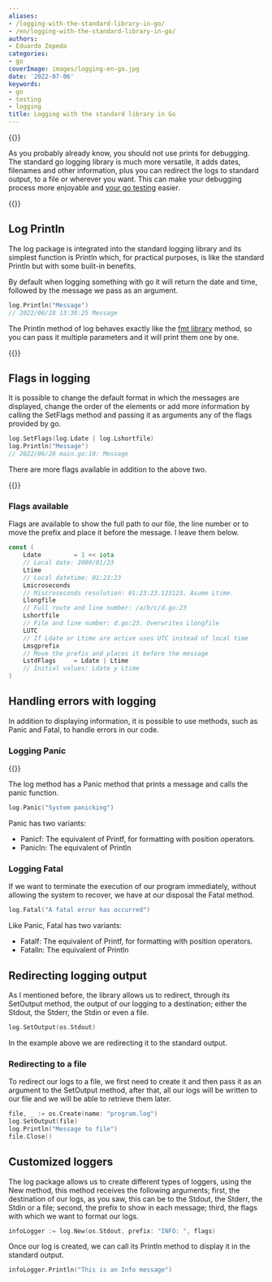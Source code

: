 ```yaml
---
aliases:
- /logging-with-the-standard-library-in-go/
- /en/logging-with-the-standard-library-in-go/
authors:
- Eduardo Zepeda
categories:
- go
coverImage: images/logging-en-go.jpg
date: '2022-07-06'
keywords:
- go
- testing
- logging
title: Logging with the standard library in Go
---
```


{{<ad0>}}

As you probably already know, you should not use prints for debugging. The standard go logging library is much more versatile, it adds dates, filenames and other information, plus you can redirect the logs to standard output, to a file or wherever you want. This can make your debugging process more enjoyable and [your go testing](/en/go/go-basic-testing-and-coverage/) easier.

{{<box link="/en/pages/go-programming-language-tutorial/" image="https://res.cloudinary.com/dwrscezd2/image/upload/v1717959563/Go_gopher_favicon_uzxa20.svg" type="info" message="Hey! did you know that I wrote a completely Free Go programming language tutorial?, click here to read it it">}}

## Log Println

The log package is integrated into the standard logging library and its simplest function is Println which, for practical purposes, is like the standard Println but with some built-in benefits.

By default when logging something with go it will return the date and time, followed by the message we pass as an argument.

```go
log.Println("Message")
// 2022/06/28 13:38:25 Message
```

The Println method of log behaves exactly like the [fmt library](/en/go/go-functions-arguments-and-the-fmt-package/) method, so you can pass it multiple parameters and it will print them one by one.

{{<ad1>}}

## Flags in logging

It is possible to change the default format in which the messages are displayed, change the order of the elements or add more information by calling the SetFlags method and passing it as arguments any of the flags provided by go.

```go
log.SetFlags(log.Ldate | log.Lshortfile)
log.Println("Message")
// 2022/06/28 main.go:10: Message
```

There are more flags available in addition to the above two.

{{<ad2>}}

### Flags available

Flags are available to show the full path to our file, the line number or to move the prefix and place it before the message. I leave them below.

```go
const (
    Ldate         = 1 << iota     
    // Local date: 2009/01/23
    Ltime                         
    // Local datetime: 01:23:23
    Lmicroseconds                 
    // Miscroseconds resolution: 01:23:23.123123. Asume Ltime.
    Llongfile                     
    // Full route and line number: /a/b/c/d.go:23
    Lshortfile                    
    // File and line number: d.go:23. Overwrites Llongfile
    LUTC                          
    // If Ldate or Ltime are active uses UTC instead of local time
    Lmsgprefix                    
    // Move the prefix and places it before the message 
    LstdFlags     = Ldate | Ltime 
    // Initial values: Ldate y Ltime
)
```

## Handling errors with logging

In addition to displaying information, it is possible to use methods, such as Panic and Fatal, to handle errors in our code.

### Logging Panic

{{<ad3>}}

The log method has a Panic method that prints a message and calls the panic function.

```go
log.Panic("System panicking")
```

Panic has two variants:

* Panicf: The equivalent of Printf, for formatting with position operators.
* Panicln: The equivalent of Println

### Logging Fatal

If we want to terminate the execution of our program immediately, without allowing the system to recover, we have at our disposal the Fatal method.

```go
log.Fatal("A fatal error has occurred")
```

Like Panic, Fatal has two variants:

* Fatalf: The equivalent of Printf, for formatting with position operators.
* Fatalln: The equivalent of Println

## Redirecting logging output

As I mentioned before, the library allows us to redirect, through its SetOutput method, the output of our logging to a destination; either the Stdout, the Stderr, the Stdin or even a file.

```go
log.SetOutput(os.Stdout)
```

In the example above we are redirecting it to the standard output.

### Redirecting to a file

To redirect our logs to a file, we first need to create it and then pass it as an argument to the SetOutput method, after that, all our logs will be written to our file and we will be able to retrieve them later.

```go
file, _ := os.Create(name: "program.log")
log.SetOutput(file)
log.Println("Message to file")
file.Close()
```

## Customized loggers

The log package allows us to create different types of loggers, using the New method, this method receives the following arguments; first, the destination of our logs, as you saw, this can be to the Stdout, the Stderr, the Stdin or a file; second, the prefix to show in each message; third, the flags with which we want to format our logs.

```go
infoLogger := log.New(os.Stdout, prefix: "INFO: ", flags)
```

Once our log is created, we can call its Println method to display it in the standard output.

```go
infoLogger.Println("This is an Info message")
```